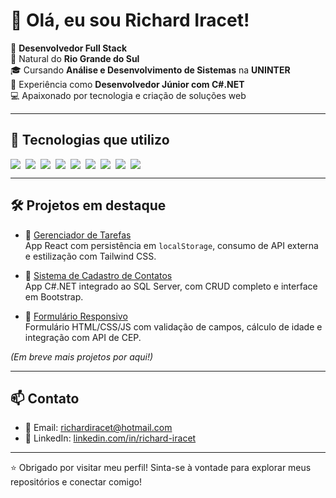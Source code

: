 # 👋 Olá, eu sou Richard Iracet!

🎯 **Desenvolvedor Full Stack**  
📍 Natural do **Rio Grande do Sul**  
🎓 Cursando **Análise e Desenvolvimento de Sistemas** na **UNINTER**  
💼 Experiência como **Desenvolvedor Júnior com C#.NET**  
💻 Apaixonado por tecnologia e criação de soluções web

---

## 🚀 Tecnologias que utilizo

<div style="display: flex; flex-wrap: wrap; gap: 8px;">
  <img src="https://img.shields.io/badge/HTML5-E34F26?style=for-the-badge&logo=html5&logoColor=fff" />
  <img src="https://img.shields.io/badge/CSS3-1572B6?style=for-the-badge&logo=css3&logoColor=fff" />
  <img src="https://img.shields.io/badge/JavaScript-F7DF1E?style=for-the-badge&logo=javascript&logoColor=000" />
  <img src="https://img.shields.io/badge/React-20232A?style=for-the-badge&logo=react&logoColor=61DAFB" />
  <img src="https://img.shields.io/badge/TailwindCSS-06B6D4?style=for-the-badge&logo=tailwindcss&logoColor=fff" />
  <img src="https://img.shields.io/badge/Bootstrap-563D7C?style=for-the-badge&logo=bootstrap&logoColor=fff" />
  <img src="https://img.shields.io/badge/Node.js-339933?style=for-the-badge&logo=nodedotjs&logoColor=fff" />
  <img src="https://img.shields.io/badge/C%23-68217A?style=for-the-badge&logo=csharp&logoColor=fff" />
  <img src="https://img.shields.io/badge/.NET-512BD4?style=for-the-badge&logo=dotnet&logoColor=fff" />
</div>

---

## 🛠 Projetos em destaque

- 🔹 [Gerenciador de Tarefas](https://github.com/Richard-Iracet/Gerenciador-de-Tarefas)  
  App React com persistência em `localStorage`, consumo de API externa e estilização com Tailwind CSS.

- 🔹 [Sistema de Cadastro de Contatos](https://github.com/Richard-Iracet/Crud-Contatos)  
  App C#.NET integrado ao SQL Server, com CRUD completo e interface em Bootstrap.

- 🔹 [Formulário Responsivo](https://github.com/Richard-Iracet/Formulario)  
  Formulário HTML/CSS/JS com validação de campos, cálculo de idade e integração com API de CEP.

_(Em breve mais projetos por aqui!)_

---

## 📫 Contato

- 📧 Email: [richardiracet@hotmail.com](mailto:richardiracet@hotmail.com)  
- 💼 LinkedIn: [linkedin.com/in/richard-iracet](https://linkedin.com/in/richard-iracet)

---

⭐ Obrigado por visitar meu perfil! Sinta-se à vontade para explorar meus repositórios e conectar comigo!
